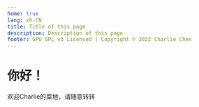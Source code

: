 ```yaml
---
home: true
lang: zh-CN
title: Title of this page
description: Description of this page
footer: GPU GPL v3 Licensed | Copyright © 2022 Charlie Chen
---
```

# 你好！

欢迎Charlie的菜地，请随意转转

